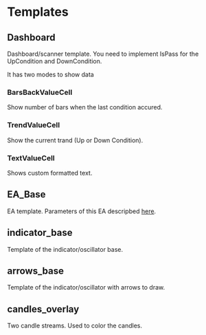 # Templates

## Dashboard

Dashboard/scanner template. You need to implement IsPass for the UpCondition and DownCondition.

It has two modes to show data

### BarsBackValueCell

Show number of bars when the last condition accured.

### TrendValueCell

Show the current trand (Up or Down Condition).

### TextValueCell

Shows custom formatted text.

## EA_Base

EA template. Parameters of this EA descripbed [here](https://github.com/sibvic/mq4-templates/wiki/EA_Base-template-parameters).

## indicator_base

Template of the indicator/oscillator base.

## arrows_base

Template of the indicator/oscillator with arrows to draw.

## candles_overlay

Two candle streams. Used to color the candles.